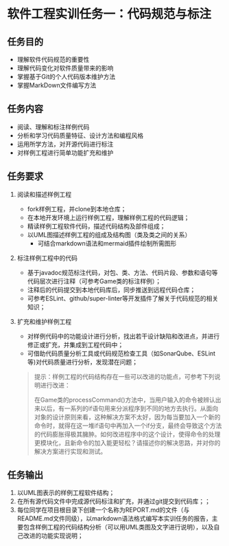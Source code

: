 # 软件工程实训任务一：代码规范与标注

## 任务目的
* 理解软件代码规范的重要性
* 理解代码变化对软件质量带来的影响
* 掌握基于Git的个人代码版本维护方法
* 掌握MarkDown文件编写方法
## 任务内容
* 阅读、理解和标注样例代码
* 分析和学习代码质量特征、设计方法和编程风格
* 运用所学方法，对开源代码进行标注
* 对样例工程进行简单功能扩充和维护

## 任务要求
1. 阅读和描述样例工程
    * fork样例工程，并clone到本地仓库；
    * 在本地开发环境上运行样例工程，理解样例工程的代码逻辑；
    * 精读样例工程软件代码，描述代码结构及部件组成；
    * 以UML图描述样例工程的组成及结构图（类及类之间的关系）
        * 可结合markdown语法和mermaid插件绘制所需图形
    
2. 标注样例工程中的代码
    * 基于javadoc规范标注代码，对包、类、方法、代码片段、参数和语句等代码层次进行注释（可参考Game类的标注样例）；
    * 注释后的代码提交到本地代码库后，同步推送到远程代码仓库；
    * 可参考ESLint、github/super-linter等开发插件了解关于代码规范的相关知识；
    
3. 扩充和维护样例工程
    * 对样例代码中的功能设计进行分析，找出若干设计缺陷和改进点，并进行修正或扩充，并集成到工程代码中；
    * 可借助代码质量分析工具或代码规范检查工具（如SonarQube、ESLint等)对代码质量进行分析，发现潜在问题；
    
    > 提示：样例工程的代码结构存在一些可以改进的功能点，可参考下列说明进行改进：
    >
    > 在Game类的processCommand()方法中，当用户输入的命令被辨认出来以后，有一系列的if语句用来分派程序到不同的地方去执行。从面向对象的设计原则来看，这种解决方案不太好，因为每当要加入一个新的命令时，就得在这一堆if语句中再加入一个if分支，最终会导致这个方法的代码膨胀得极其臃肿。如何改进程序中的这个设计，使得命令的处理更模块化，且新命令的加入能更轻松？请描述你的解决思路，并对你的解决方案进行实现和测试。
## 任务输出
1. 以UML图表示的样例工程软件结构；
2. 在所有源代码文件中完成源代码标注和扩充，并通过git提交到代码库；；
3. 每位同学在项目根目录下创建一个名称为REPORT.md的文件（与README.md文件同级），以markdown语法格式编写本实训任务的报告，主要包含样例工程的代码结构分析（可以用UML类图及文字进行说明），以及自己改进的功能实现说明；
